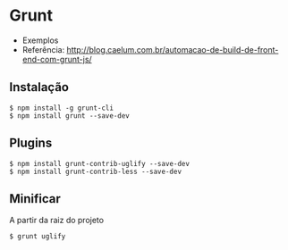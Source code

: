 # Grunt

- Exemplos
- Referência: http://blog.caelum.com.br/automacao-de-build-de-front-end-com-grunt-js/

## Instalação

```
$ npm install -g grunt-cli
$ npm install grunt --save-dev
```

## Plugins

```
$ npm install grunt-contrib-uglify --save-dev
$ npm install grunt-contrib-less --save-dev
```


## Minificar

A partir da raiz do projeto

```
$ grunt uglify
```
